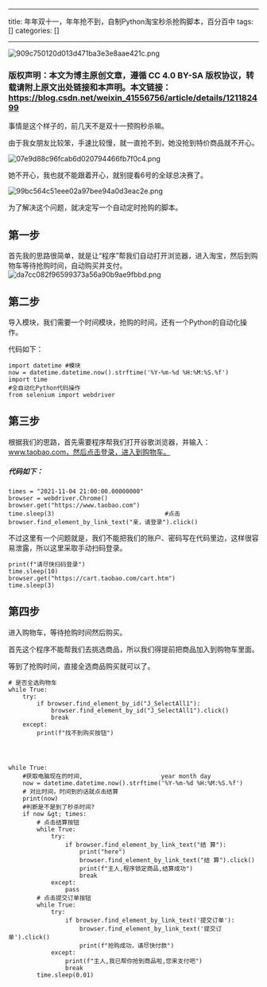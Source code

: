 
--- 
title:  年年双十一，年年抢不到，自制Python淘宝秒杀抢购脚本，百分百中 
tags: []
categories: [] 

---
<img src="https://img-blog.csdnimg.cn/img_convert/909c750120d013d471ba3e3e8aae421c.png" alt="909c750120d013d471ba3e3e8aae421c.png">

### 版权声明：本文为博主原创文章，遵循 CC 4.0 BY-SA 版权协议，转载请附上原文出处链接和本声明。本文链接：https://blog.csdn.net/weixin_41556756/article/details/121182499

事情是这个样子的，前几天不是双十一预购秒杀嘛。

由于我女朋友比较笨，手速比较慢，就一直抢不到，她没抢到特价商品就不开心。

<img src="https://img-blog.csdnimg.cn/img_convert/07e9d88c96fcab6d020794466fb7f0c4.png" alt="07e9d88c96fcab6d020794466fb7f0c4.png">

她不开心，我也就不能跟着开心，就别提看6号的全球总决赛了。

<img src="https://img-blog.csdnimg.cn/img_convert/99bc564c51eee02a97bee94a0d3eac2e.png" alt="99bc564c51eee02a97bee94a0d3eac2e.png">

为了解决这个问题，就决定写一个自动定时抢购的脚本。

## **第一步**

首先我的思路很简单，就是让“程序”帮我们自动打开浏览器，进入淘宝，然后到购物车等待抢购时间，自动购买并支付。<img src="https://img-blog.csdnimg.cn/img_convert/da7cc082f96599373a56a90b9ae9fbbd.png" alt="da7cc082f96599373a56a90b9ae9fbbd.png">

## **第二步**

导入模块，我们需要一个时间模块，抢购的时间，还有一个Python的自动化操作。

代码如下：

```
import datetime #模块
now = datetime.datetime.now().strftime('%Y-%m-%d %H:%M:%S.%f')
import time
#全自动化Python代码操作
from selenium import webdriver
```

## **第三步**

根据我们的思路，首先需要程序帮我们打开谷歌浏览器，并输入：www.taobao.com，然后点击登录，进入到购物车。

##### 代码如下：

```
times = "2021-11-04 21:00:00.00000000"
browser = webdriver.Chrome()
browser.get("https://www.taobao.com")
time.sleep(3)                               #点击
browser.find_element_by_link_text("亲，请登录").click()
```

不过这里有一个问题就是，我们不能把我们的账户、密码写在代码里边，这样很容易泄露，所以这里采取手动扫码登录。

```
print(f"请尽快扫码登录")
time.sleep(10)
browser.get("https://cart.taobao.com/cart.htm")
time.sleep(3)
```

## **第四步**

进入购物车，等待抢购时间然后购买。

首先这个程序不能帮我们去挑选商品，所以我们得提前把商品加入到购物车里面。

等到了抢购时间，直接全选商品购买就可以了。

```
# 是否全选购物车
while True:
    try:
        if browser.find_element_by_id("J_SelectAll1"):
            browser.find_element_by_id("J_SelectAll1").click()
            break
    except:
        print(f"找不到购买按钮")




while True:
    #获取电脑现在的时间,                      year month day
    now = datetime.datetime.now().strftime('%Y-%m-%d %H:%M:%S.%f')
    # 对比时间，时间到的话就点击结算
    print(now)
    #判断是不是到了秒杀时间?
    if now &gt; times:
        # 点击结算按钮
        while True:
            try:
                if browser.find_element_by_link_text("结 算"):
                    print("here")
                    browser.find_element_by_link_text("结 算").click()
                    print(f"主人,程序锁定商品,结算成功")
                    break
            except:
                pass
        # 点击提交订单按钮
        while True:
            try:
                if browser.find_element_by_link_text('提交订单'):
                    browser.find_element_by_link_text('提交订单').click()
                    print(f"抢购成功，请尽快付款")
            except:
                print(f"主人,我已帮你抢到商品啦,您来支付吧")
                break
        time.sleep(0.01)
```
